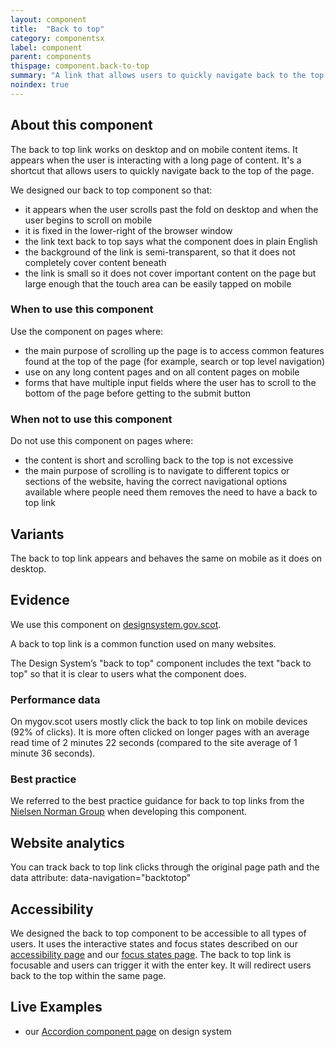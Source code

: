 ```yaml
---
layout: component
title:  "Back to top"
category: componentsx
label: component
parent: components
thispage: component.back-to-top
summary: "A link that allows users to quickly navigate back to the top of the page with a single click. The link improves navigation for users on long pages of content and on mobile devices."
noindex: true
---
```

## About this component
The back to top link works on desktop and on mobile content items. It appears when the user is interacting with a long page of content. It's a shortcut that allows users to quickly navigate back to the top of the page.

We designed our back to top component so that:

* it appears when the user scrolls past the fold on desktop and when the user begins to scroll on mobile
* it is fixed in the lower-right of the browser window
* the link text back to top says what the component does in plain English
* the background of the link is semi-transparent, so that it does not completely cover content beneath
* the link is small so it does not cover important content on the page but large enough that the touch area can be easily tapped on mobile

### When to use this component

Use the component on pages where:

* the main purpose of scrolling up the page is to access common features found at the top of the page (for example, search or top level navigation)
* use on any long content pages and on all content pages on mobile
* forms that have multiple input fields where the user has to scroll to the bottom of the page before getting to the submit button

### When not to use this component

Do not use this component on pages where:

* the content is short and scrolling back to the top is not excessive
* the main purpose of scrolling is to navigate to different topics or sections of the website, having the correct navigational options available where people need them removes the need to have a back to top link

## Variants

The back to top link appears and behaves the same on mobile as it does on desktop.

## Evidence

We use this component on [designsystem.gov.scot](https://designsystem.gov.scot).

A back to top link is a common function used on many websites.

The Design System’s "back to top" component includes the text "back to top" so that it is clear to users what the component does.

### Performance data

On mygov.scot users mostly click the back to top link on mobile devices (92% of clicks). It is more often clicked on longer pages with an average read time of 2 minutes 22 seconds (compared to the site average of 1 minute 36 seconds).

### Best practice

We referred to the best practice guidance for back to top links from the [Nielsen Norman Group](https://www.nngroup.com/articles/back-to-top/) when developing this component.

## Website analytics

You can track back to top link clicks through the original page path and the data attribute: data-navigation="backtotop"

## Accessibility

We designed the back to top component to be accessible to all types of users. It uses the interactive states and focus states described on our [accessibility page](/accessibility/) and our [focus states page](/styles/states/).
The back to top link is focusable and users can trigger it with the enter key. It will redirect users back to the top within the same page.

## Live Examples
* our [Accordion component page](/components/accordion) on design system
